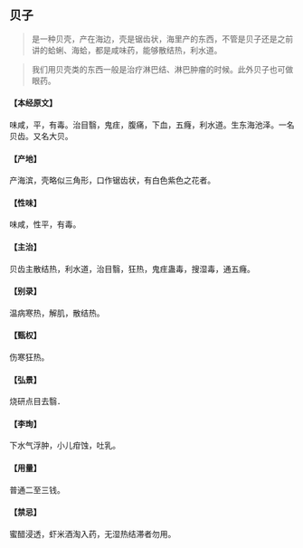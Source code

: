 ## 贝子

> 是一种贝壳，产在海边，壳是锯齿状，海里产的东西，不管是贝子还是之前讲的蛤蜊、海蛤，都是咸味药，能够散结热，利水道。

> 我们用贝壳类的东西一般是治疗淋巴结、淋巴肿瘤的时候。此外贝子也可做眼药。

#### 【本经原文】
味咸，平，有毒。治目翳，鬼疰，腹痛，下血，五癃，利水道。生东海池泽。一名贝齿。又名大贝。
#### 【产地】
产海滨，壳略似三角形，口作锯齿状，有白色紫色之花者。
#### 【性味】
味咸，性平，有毒。
#### 【主治】
贝齿主散结热，利水道，治目翳，狂热，鬼疰蛊毒，搜湿毒，通五癃。
#### 【别录】
温病寒热，解肌，散结热。
#### 【甄权】
伤寒狂热。
#### 【弘景】
烧研点目去翳．
#### 【李珣】
下水气浮肿，小儿疳蚀，吐乳。
#### 【用量】
普通二至三钱。
#### 【禁忌】
蜜醋浸透，虾米酒淘入药，无湿热结滞者勿用。